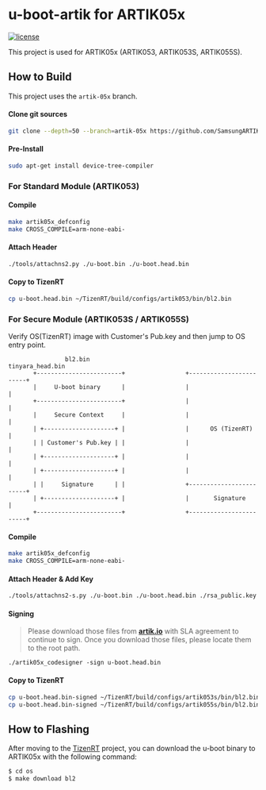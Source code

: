
# u-boot-artik for ARTIK05x

[![license](https://img.shields.io/github/license/SamsungARTIK/u-boot-artik.svg)](./Licenses/gpl-2.0.txt)

This project is used for ARTIK05x (ARTIK053, ARTIK053S, ARTIK055S).

## How to Build

This project uses the `artik-05x` branch.

#### Clone git sources
```bash
git clone --depth=50 --branch=artik-05x https://github.com/SamsungARTIK/u-boot-artik.git
```

#### Pre-Install
```bash
sudo apt-get install device-tree-compiler
```

### For Standard Module (ARTIK053)

#### Compile
```bash
make artik05x_defconfig
make CROSS_COMPILE=arm-none-eabi-
```

#### Attach Header
```bash
./tools/attachns2.py ./u-boot.bin ./u-boot.head.bin
```

#### Copy to TizenRT
```bash
cp u-boot.head.bin ~/TizenRT/build/configs/artik053/bin/bl2.bin
```

### For Secure Module (ARTIK053S / ARTIK055S)

Verify OS(TizenRT) image with Customer's Pub.key and then jump to OS entry point.
```
                bl2.bin                                tinyara_head.bin
       +------------------------+                 +------------------------+
       |     U-boot binary      |                 |                        |
       +------------------------+                 |                        |
       |     Secure Context     |                 |                        |
       | +--------------------+ |                 |      OS (TizenRT)      |
       | | Customer's Pub.key | |                 |                        |
       | +--------------------+ |                 |                        |
       | +--------------------+ |                 |                        |
       | |     Signature      | |                 +------------------------+
       | +--------------------+ |                 |       Signature        |
       +------------------------+                 +------------------------+
```

#### Compile
```bash
make artik05x_defconfig
make CROSS_COMPILE=arm-none-eabi-
```

#### Attach Header & Add Key
```bash
./tools/attachns2-s.py ./u-boot.bin ./u-boot.head.bin ./rsa_public.key
```

#### Signing
> Please download those files from [**artik.io**](https://developer.artik.io/downloads/artik-053s/download) with SLA agreement to continue to sign.
> Once you download those files, please locate them to the root path.

```
./artik05x_codesigner -sign u-boot.head.bin
```

#### Copy to TizenRT
```bash
cp u-boot.head.bin-signed ~/TizenRT/build/configs/artik053s/bin/bl2.bin
cp u-boot.head.bin-signed ~/TizenRT/build/configs/artik055s/bin/bl2.bin
```

## How to Flashing

After moving to the [TizenRT](https://github.com/SamsungARTIK/TizenRT) project, you can download the u-boot binary to ARTIK05x with the following command:
```bash
$ cd os
$ make download bl2
```
